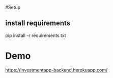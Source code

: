 #Setup
## install requirements
pip install  -r requirements.txt

# Demo
https://investmentapp-backend.herokuapp.com/
